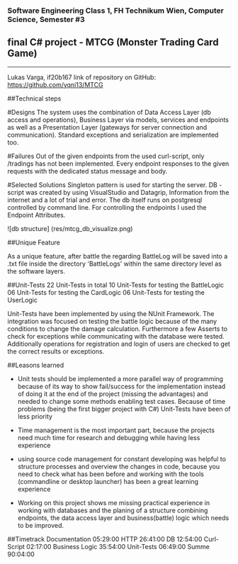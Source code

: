 ### Software Engineering Class 1, FH Technikum Wien, Computer Science, Semester #3

## final C# project - MTCG (Monster Trading Card Game)

---
Lukas Varga, if20b167
link of repository on GitHub:
https://github.com/yqni13/MTCG

##Technical steps

#Designs
The system uses the combination of Data Access Layer (db access and operations), Business Layer via models, services and endpoints as well as a Presentation Layer (gateways for server connection and communication). Standard exceptions and serialization are implemented too.

#Failures
Out of the given endpoints from the used curl-script, only /tradings has not been implemented. Every endpoint responses to the given requests with the dedicated status message and body.

#Selected Solutions
Singleton pattern is used for starting the server.
DB - script was created by using VisualStudio and Datagrip, Information from the internet and a lot of trial and error. The db itself runs on postgresql controlled by command line. For controlling the endpoints I used the Endpoint Attributes.

![db structure]
(res/mtcg_db_visualize.png)


##Unique Feature

As a unique feature, after battle the regarding BattleLog will be saved into a .txt file inside the directory 'BattleLogs' within the same directory level as the software layers.


##Unit-Tests
22 Unit-Tests in total
10 Unit-Tests for testing the BattleLogic
06 Unit-Tests for testing the CardLogic
06 Unit-Tests for testing the UserLogic

Unit-Tests have been implemented by using the NUnit Framework.
The integration was focused on testing the battle logic because of the many conditions to change the damage calculation. Furthermore a few Asserts to check for exceptions while communicating with the database were tested. Additionally operations for registration and login of users are checked to get the correct results or exceptions.


##Leasons learned

- Unit tests should be implemented a more parallel way of programming because of its way to show fail/success for the implementation instead of doing it at the end of the project (missing the advantages) and needed to change some methods enabling test cases. Because of time problems (being the first bigger project with C#) Unit-Tests have been of less priority

- Time management is the most important part, because the projects need much time for research and debugging while having less experience

- using source code management for constant developing was helpful to structure processes and overview the changes in code, because you need to check what has been before and working with the tools (commandline or desktop launcher) has been a great learning experience

- Working on this project shows me missing practical experience in working with databases and the planing of a structure combining endpoints, the data access layer and business(battle) logic which needs to be improved.

##Timetrack
Documentation   05:29:00
HTTP            26:41:00
DB              12:54:00
Curl-Script     02:17:00
Business Logic  35:54:00
Unit-Tests      06:49:00
Summe           90:04:00